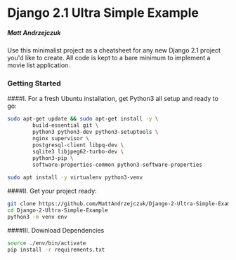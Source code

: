 # Django 2.1 Ultra Simple Example
##### Matt Andrzejczuk

Use this minimalist project as a cheatsheet for any new Django 2.1 project you'd like to 
create. All code is kept to a bare minimum to implement a movie list application.

### Getting Started

####I. For a fresh Ubuntu installation, get Python3 all setup and ready to go: 
```bash
sudo apt-get update && sudo apt-get install -y \
		build-essential git \
		python3 python3-dev python3-setuptools \
		nginx supervisor \
		postgresql-client libpq-dev \
		sqlite3 libjpeg62-turbo-dev \
		python3-pip \
		software-properties-common python3-software-properties
		
sudo apt install -y virtualenv python3-venv
```

####II. Get your project ready:
```bash
git clone https://github.com/MattAndrzejczuk/Django-2-Ultra-Simple-Example.git
cd Django-2-Ultra-Simple-Example
python3 -m venv env
```

####III. Download Dependencies
```bash
source ./env/bin/activate
pip install -r requirements.txt
```
